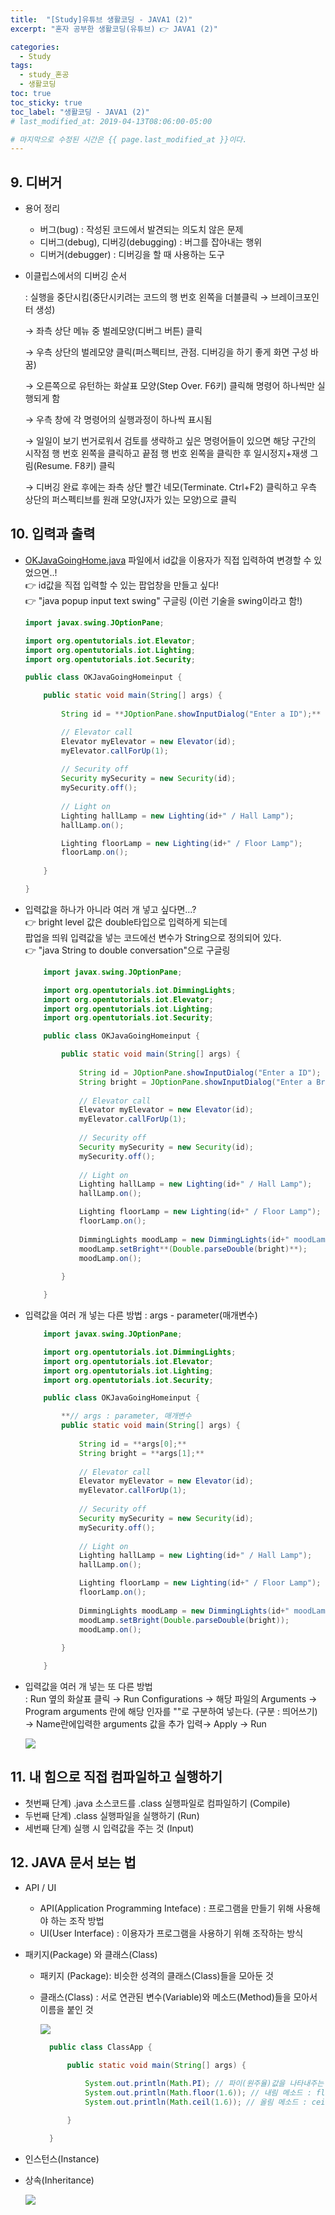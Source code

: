 ```yaml
---
title:  "[Study]유튜브 생활코딩 - JAVA1 (2)"
excerpt: "혼자 공부한 생활코딩(유튜브) 👉 JAVA1 (2)"

categories:
  - Study
tags:
  - study_혼공
  - 생활코딩
toc: true
toc_sticky: true
toc_label: "생활코딩 - JAVA1 (2)"
# last_modified_at: 2019-04-13T08:06:00-05:00

# 마지막으로 수정된 시간은 {{ page.last_modified_at }}이다.
---
```


## 9. 디버거
   - 용어 정리
       - 버그(bug) : 작성된 코드에서 발견되는 의도치 않은 문제
       - 디버그(debug), 디버깅(debugging) : 버그를 잡아내는 행위
       - 디버거(debugger) : 디버깅을 할 때 사용하는 도구
   - 이클립스에서의 디버깅 순서

        : 실행을 중단시킴(중단시키려는 코드의 행 번호 왼쪽을 더블클릭 → 브레이크포인터 생성)

        → 좌측 상단 메뉴 중 벌레모양(디버그 버튼) 클릭

        → 우측 상단의 벌레모양 클릭(퍼스펙티브, 관점. 디버깅을 하기 좋게 화면 구성 바꿈)

        → 오른쪽으로 유턴하는 화살표 모양(Step Over. F6키) 클릭해 명령어 하나씩만 실행되게 함

        → 우측 창에 각 명령어의 실행과정이 하나씩 표시됨

        → 일일이 보기 번거로워서 검토를 생략하고 싶은 명령어들이 있으면 해당 구간의 시작점 행 번호 왼쪽을 클릭하고 끝점 행 번호 왼쪽을 클릭한 후 일시정지+재생 그림(Resume. F8키) 클릭

        → 디버깅 완료 후에는 좌측 상단 빨간 네모(Terminate. Ctrl+F2) 클릭하고 우측 상단의 퍼스펙티브를 원래 모양(J자가 있는 모양)으로 클릭

## 10. 입력과 출력
   - [OKJavaGoingHome.java](http://okjavagoinghome.java) 파일에서 id값을 이용자가 직접 입력하여 변경할 수 있었으면..!  
    👉 id값을 직접 입력할 수 있는 팝업창을 만들고 싶다!  
    👉 "java popup input text swing" 구글링 (이런 기술을 swing이라고 함!)

        ```java
        import javax.swing.JOptionPane;

        import org.opentutorials.iot.Elevator;
        import org.opentutorials.iot.Lighting;
        import org.opentutorials.iot.Security;

        public class OKJavaGoingHomeinput {

        	public static void main(String[] args) {
        		
        		String id = **JOptionPane.showInputDialog("Enter a ID");**

        		// Elevator call
        		Elevator myElevator = new Elevator(id);
        		myElevator.callForUp(1);
        				
        		// Security off
        		Security mySecurity = new Security(id);
        		mySecurity.off();
        		
        		// Light on
        		Lighting hallLamp = new Lighting(id+" / Hall Lamp");
        		hallLamp.on();

        		Lighting floorLamp = new Lighting(id+" / Floor Lamp");
        		floorLamp.on();
        		
        	}

        }
        ```

- 입력값을 하나가 아니라 여러 개 넣고 싶다면...?  
    👉 bright level 값은 double타입으로 입력하게 되는데  
        팝업을 띄워 입력값을 넣는 코드에선 변수가 String으로 정의되어 있다.  
    👉 "java String to double conversation"으로 구글링

    ```java
        import javax.swing.JOptionPane;

        import org.opentutorials.iot.DimmingLights;
        import org.opentutorials.iot.Elevator;
        import org.opentutorials.iot.Lighting;
        import org.opentutorials.iot.Security;

        public class OKJavaGoingHomeinput {

        	public static void main(String[] args) {
        		
        		String id = JOptionPane.showInputDialog("Enter a ID");
        		String bright = JOptionPane.showInputDialog("Enter a Bright level");
        		
        		// Elevator call
        		Elevator myElevator = new Elevator(id);
        		myElevator.callForUp(1);
        				
        		// Security off
        		Security mySecurity = new Security(id);
        		mySecurity.off();
        		
        		// Light on
        		Lighting hallLamp = new Lighting(id+" / Hall Lamp");
        		hallLamp.on();

        		Lighting floorLamp = new Lighting(id+" / Floor Lamp");
        		floorLamp.on();
        		
        		DimmingLights moodLamp = new DimmingLights(id+" moodLamp");
        		moodLamp.setBright**(Double.parseDouble(bright)**);
        		moodLamp.on();
        		
        	}

        }
     ```

- 입력값을 여러 개 넣는 다른 방법 : args - parameter(매개변수)

    ```java
        import javax.swing.JOptionPane;

        import org.opentutorials.iot.DimmingLights;
        import org.opentutorials.iot.Elevator;
        import org.opentutorials.iot.Lighting;
        import org.opentutorials.iot.Security;

        public class OKJavaGoingHomeinput {

        	**// args : parameter, 매개변수
        	public static void main(String[] args) {
        		
        		String id = **args[0];**
        		String bright = **args[1];**
        		
        		// Elevator call
        		Elevator myElevator = new Elevator(id);
        		myElevator.callForUp(1);
        				
        		// Security off
        		Security mySecurity = new Security(id);
        		mySecurity.off();
        		
        		// Light on
        		Lighting hallLamp = new Lighting(id+" / Hall Lamp");
        		hallLamp.on();

        		Lighting floorLamp = new Lighting(id+" / Floor Lamp");
        		floorLamp.on();
        		
        		DimmingLights moodLamp = new DimmingLights(id+" moodLamp");
        		moodLamp.setBright(Double.parseDouble(bright));
        		moodLamp.on();
        		
        	}

        }
    ```

 - 입력값을 여러 개 넣는 또 다른 방법  
   : Run 옆의 화살표 클릭 → Run Configurations 
        → 해당 파일의 Arguments → Program arguments 란에 해당 인자를 ""로 구분하여 넣는다. (구분 : 띄어쓰기) → Name란에입력한 arguments 값을 추가 입력→ Apply → Run

    <img src="/assets/img/생활코딩(유튜브)/Untitled3.png">

## 11. 내 힘으로 직접 컴파일하고 실행하기
- 첫번째 단계) .java 소스코드를 .class 실행파일로 컴파일하기 (Compile)
- 두번째 단계) .class 실행파일을 실행하기 (Run)
- 세번째 단계) 실행 시 입력값을 주는 것 (Input)
## 12. JAVA 문서 보는 법
  - API / UI
    - API(Application Programming Inteface) : 프로그램을 만들기 위해 사용해야 하는 조작 방법
    - UI(User Interface) : 이용자가 프로그램을 사용하기 위해 조작하는 방식
  - 패키지(Package) 와 클래스(Class)
    - 패키지 (Package): 비슷한 성격의 클래스(Class)들을 모아둔 것
    - 클래스(Class) : 서로 연관된 변수(Variable)와 메소드(Method)들을 모아서 이름을 붙인 것

      <img src="/assets/img/생활코딩(유튜브)/Untitled4.png">

      
      ```java
        public class ClassApp {

        	public static void main(String[] args) {
        		
        		System.out.println(Math.PI); // 파이(원주율)값을 나타내주는 변수 : PI (Math.클래스의 PI변수)
        		System.out.println(Math.floor(1.6)); // 내림 메소드 : floor (Math.클래스의 floor메소드)
        		System.out.println(Math.ceil(1.6)); // 올림 메소드 : ceil (Math.클래스의 ceil메소드)

        	}

        }
      ```

- 인스턴스(Instance)
- 상속(Inheritance)

    <img src="/assets/img/생활코딩(유튜브)/Untitled5.png">
